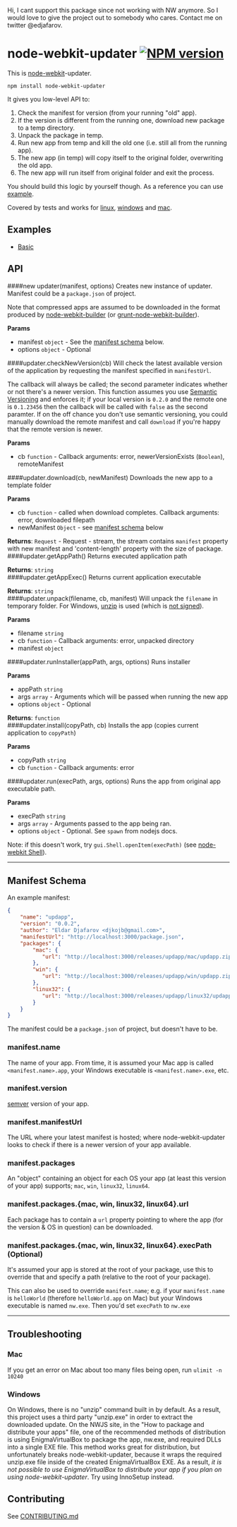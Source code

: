Hi, I cant support this package since not working with NW anymore. So I would love to give the project out to somebody who cares. Contact me on twitter @edjafarov.

node-webkit-updater [![NPM version][npm-image]][npm-url]
=======
This is [node-webkit](https://github.com/rogerwang/node-webkit)-updater.

```
npm install node-webkit-updater
```

It gives you low-level API to:

1. Check the manifest for version (from your running "old" app).
2. If the version is different from the running one, download new package to a temp directory.
3. Unpack the package in temp.
4. Run new app from temp and kill the old one (i.e. still all from the running app).
5. The new app (in temp) will copy itself to the original folder, overwriting the old app.
6. The new app will run itself from original folder and exit the process.

You should build this logic by yourself though. As a reference you can use [example](app/index.html).

Covered by tests and works for [linux](http://screencast.com/t/Je2ptbHhP), [windows](http://screencast.com/t/MSTKqVS3) and [mac](http://screencast.com/t/OXyC5xoA).

## Examples

- [Basic](examples/basic.js)


## API

<a name="new_updater"></a>
####new updater(manifest, options)
Creates new instance of updater. Manifest could be a `package.json` of project.

Note that compressed apps are assumed to be downloaded in the format produced by [node-webkit-builder](https://github.com/mllrsohn/node-webkit-builder) (or [grunt-node-webkit-builder](https://github.com/mllrsohn/grunt-node-webkit-builder)).

**Params**

- manifest `object` - See the [manifest schema](#manifest-schema) below.  
- options `object` - Optional  

<a name="updater#checkNewVersion"></a>
####updater.checkNewVersion(cb)
Will check the latest available version of the application by requesting the manifest specified in `manifestUrl`.

The callback will always be called; the second parameter indicates whether or not there's a newer version.
This function assumes you use [Semantic Versioning](http://semver.org) and enforces it; if your local version is `0.2.0` and the remote one is `0.1.23456` then the callback will be called with `false` as the second paramter. If on the off chance you don't use semantic versioning, you could manually download the remote manifest and call `download` if you're happy that the remote version is newer.

**Params**

- cb `function` - Callback arguments: error, newerVersionExists (`Boolean`), remoteManifest  

<a name="updater#download"></a>
####updater.download(cb, newManifest)
Downloads the new app to a template folder

**Params**

- cb `function` - called when download completes. Callback arguments: error, downloaded filepath  
- newManifest `Object` - see [manifest schema](#manifest-schema) below  

**Returns**: `Request` - Request - stream, the stream contains `manifest` property with new manifest and 'content-length' property with the size of package.  
<a name="updater#getAppPath"></a>
####updater.getAppPath()
Returns executed application path

**Returns**: `string`  
<a name="updater#getAppExec"></a>
####updater.getAppExec()
Returns current application executable

**Returns**: `string`  
<a name="updater#unpack"></a>
####updater.unpack(filename, cb, manifest)
Will unpack the `filename` in temporary folder.
For Windows, [unzip](https://www.mkssoftware.com/docs/man1/unzip.1.asp) is used (which is [not signed](https://github.com/edjafarov/node-webkit-updater/issues/68)).

**Params**

- filename `string`  
- cb `function` - Callback arguments: error, unpacked directory  
- manifest `object`  

<a name="updater#runInstaller"></a>
####updater.runInstaller(appPath, args, options)
Runs installer

**Params**

- appPath `string`  
- args `array` - Arguments which will be passed when running the new app  
- options `object` - Optional  

**Returns**: `function`  
<a name="updater#install"></a>
####updater.install(copyPath, cb)
Installs the app (copies current application to `copyPath`)

**Params**

- copyPath `string`  
- cb `function` - Callback arguments: error  

<a name="updater#run"></a>
####updater.run(execPath, args, options)
Runs the app from original app executable path.

**Params**

- execPath `string`  
- args `array` - Arguments passed to the app being ran.  
- options `object` - Optional. See `spawn` from nodejs docs.

Note: if this doesn't work, try `gui.Shell.openItem(execPath)` (see [node-webkit Shell](https://github.com/rogerwang/node-webkit/wiki/Shell)).  


---

## Manifest Schema

An example manifest:

```json
{
    "name": "updapp",
    "version": "0.0.2",
    "author": "Eldar Djafarov <djkojb@gmail.com>",
    "manifestUrl": "http://localhost:3000/package.json",
    "packages": {
        "mac": {
           "url": "http://localhost:3000/releases/updapp/mac/updapp.zip"
        },
        "win": {
           "url": "http://localhost:3000/releases/updapp/win/updapp.zip"
        },
        "linux32": {
           "url": "http://localhost:3000/releases/updapp/linux32/updapp.tar.gz"
        }
    }
}
```

The manifest could be a `package.json` of project, but doesn't have to be.

### manifest.name

The name of your app. From time, it is assumed your Mac app is called `<manifest.name>.app`, your Windows executable is `<manifest.name>.exe`, etc.

### manifest.version
[semver](http://semver.org) version of your app.

### manifest.manifestUrl
The URL where your latest manifest is hosted; where node-webkit-updater looks to check if there is a newer version of your app available.

### manifest.packages
An "object" containing an object for each OS your app (at least this version of your app) supports; `mac`, `win`, `linux32`, `linux64`.

### manifest.packages.{mac, win, linux32, linux64}.url
Each package has to contain a `url` property pointing to where the app (for the version & OS in question) can be downloaded.

### manifest.packages.{mac, win, linux32, linux64}.execPath (Optional)
It's assumed your app is stored at the root of your package, use this to override that and specify a path (relative to the root of your package).

This can also be used to override `manifest.name`; e.g. if your `manifest.name` is `helloWorld` (therefore `helloWorld.app` on Mac) but your Windows executable is named `nw.exe`. Then you'd set `execPath` to `nw.exe`

---

## Troubleshooting

### Mac
If you get an error on Mac about too many files being open, run `ulimit -n 10240`

### Windows
On Windows, there is no "unzip" command built in by default. As a result, this project uses a third party "unzip.exe" in order to extract the downloaded update. On the NWJS site, in the "How to package and distribute your apps" file, one of the recommended methods of distribution is using EnigmaVirtualBox to package the app, nw.exe, and required DLLs into a single EXE file. This method works great for distribution, but unfortunately breaks node-webkit-updater, because it wraps the required unzip.exe file inside of the created EnigmaVirtualBox EXE. As a result, *it is not possible to use EnigmaVirtualBox to distribute your app if you plan on using node-webkit-updater*. Try using InnoSetup instead.

## Contributing

See [CONTRIBUTING.md](CONTRIBUTING.md)

[npm-url]: https://npmjs.org/package/node-webkit-updater
[npm-image]: https://badge.fury.io/js/node-webkit-updater.png

